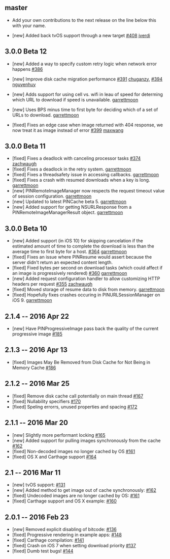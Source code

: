 ## master
* Add your own contributions to the next release on the line below this with your name.
- [new] Added back tvOS support through a new target [#408](https://github.com/pinterest/PINRemoteImage/pull/408) [jverdi](https://github.com/jverdi)

## 3.0.0 Beta 12
- [new] Added a way to specify custom retry logic when network error happens [#386](https://github.com/pinterest/PINRemoteImage/pull/386)

- [new] Improve disk cache migration performance [#391](https://github.com/pinterest/PINRemoteImage/pull/391) [chuganzy](https://github.com/chuganzy), [#394](https://github.com/pinterest/PINRemoteImage/pull/394) [nguyenhuy](https://github.com/nguyenhuy)
- [new] Adds support for using cell vs. wifi in leau of speed for determing which URL to download if speed is unavailable. [garrettmoon](https://github.com/garrettmoon)
- [new] Uses BPS minus time to first byte for deciding which of a set of URLs to download. [garrettmoon](https://github.com/garrettmoon)
- [fixed] Fixes an edge case when image returned with 404 response, we now treat it as image instead of error [#399](https://github.com/pinterest/PINRemoteImage/pull/396) [maxwang](https://github.com/wsdwsd0829)

## 3.0.0 Beta 11
- [fixed] Fixes a deadlock with canceling processor tasks [#374](https://github.com/pinterest/PINRemoteImage/pull/374) [zachwaugh](https://github.com/zachwaugh)
- [fixed] Fixes a deadlock in the retry system. [garrettmoon](https://github.com/garrettmoon)
- [fixed] Fixes a threadsafety issue in accessing callbacks. [garrettmoon](https://github.com/garrettmoon)
- [fixed] Fixes a crash with resumed downloads when a key is long. [garrettmoon](https://github.com/garrettmoon)
- [new] PINRemoteImageManager now respects the request timeout value of session configuration. [garrettmoon](https://github.com/garrettmoon)
- [new] Updated to latest PINCache beta 5. [garrettmoon](https://github.com/garrettmoon)
- [new] Added support for getting NSURLResponse from a PINRemoteImageManagerResult object. [garrettmoon](https://github.com/garrettmoon)

## 3.0.0 Beta 10
- [new] Added support (in iOS 10) for skipping cancelation if the estimated amount of time to complete the download is less than the average time to first byte for a host. [#364](https://github.com/pinterest/PINRemoteImage/pull/364) [garrettmoon](https://github.com/garrettmoon)
- [fixed] Fixes an issue where PINResume would assert because the server didn't return an expected content length.
- [fixed] Fixed bytes per second on download tasks (which could affect if an image is progressively rendered) [#360](https://github.com/pinterest/PINRemoteImage/pull/360) [garrettmoon](https://github.com/garrettmoon)
- [new] Added request configuration handler to allow customizing HTTP headers per request [#355](https://github.com/pinterest/PINRemoteImage/pull/355) [zachwaugh](https://github.com/zachwaugh)
- [fixed] Moved storage of resume data to disk from memory. [garrettmoon](https://github.com/garrettmoon)
- [fixed] Hopefully fixes crashes occuring in PINURLSessionManager on iOS 9. [garrettmoon](https://github.com/garrettmoon)

## 2.1.4 -- 2016 Apr 22
- [new] Have PINProgressiveImage pass back the quality of the current progressive image [#185](https://github.com/pinterest/PINRemoteImage/pull/185)

## 2.1.3 -- 2016 Apr 13
- [fixed] Images May Be Removed from Disk Cache for Not Being in Memory Cache [#186](https://github.com/pinterest/PINRemoteImage/commit/f15ca03ece954b4712b2c669c849245617e73e08)

## 2.1.2 -- 2016 Mar 25
- [fixed] Remove disk cache call potentially on main thread [#167](https://github.com/pinterest/PINRemoteImage/pull/167)
- [fixed] Nullability specifiers [#170](https://github.com/pinterest/PINRemoteImage/pull/170)
- [fixed] Speling errorrs, unused properties and spacing [#172](https://github.com/pinterest/PINRemoteImage/pull/172)

## 2.1.1 -- 2016 Mar 20
- [new] Slightly more performant locking [#165](https://github.com/pinterest/PINRemoteImage/pull/165)
- [new] Added support for pulling images synchronously from the cache [#162](https://github.com/pinterest/PINRemoteImage/pull/162)
- [fixed] Non-decoded images no longer cached by OS [#161](https://github.com/pinterest/PINRemoteImage/pull/161)
- [fixed] OS X and Carthage support [#164](https://github.com/pinterest/PINRemoteImage/pull/164)

## 2.1 -- 2016 Mar 11
- [new] tvOS support: [#131](https://github.com/pinterest/PINRemoteImage/pull/131)
- [new] Added method to get image out of cache synchronously: [#162](https://github.com/pinterest/PINRemoteImage/pull/162)
- [fixed] Undecoded images are no longer cached by OS: [#161](https://github.com/pinterest/PINRemoteImage/pull/161)
- [fixed] Carthage support and OS X example: [#160](https://github.com/pinterest/PINRemoteImage/pull/160)

## 2.0.1 -- 2016 Feb 23
- [new] Removed explicit disabling of bitcode: [#136](https://github.com/pinterest/PINRemoteImage/pull/136)
- [fixed] Progressive rendering in example apps: [#148](https://github.com/pinterest/PINRemoteImage/pull/148)
- [fixed] Carthage compilation: [#141](https://github.com/pinterest/PINRemoteImage/pull/141)
- [fixed] Crash on iOS 7 when setting download priority [#137](https://github.com/pinterest/PINRemoteImage/pull/137)
- [fixed] Dumb test bugs! [#144](https://github.com/pinterest/PINRemoteImage/pull/144)
